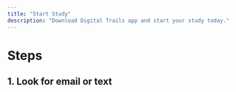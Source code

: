 ```yaml
---
title: "Start Study"
description: "Download Digital Trails app and start your study today."
---
```


# Steps

## 1. Look for email or text